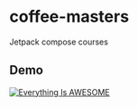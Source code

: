 # coffee-masters
Jetpack compose courses

## Demo

[![Everything Is AWESOME](https://videoapi-muybridge.vimeocdn.com/animated-thumbnails/image/d6e8978d-40ae-46b4-8bb9-a661c7d811eb.gif?ClientID=vimeo-core-prod&Date=1671991894&Signature=6cb6c98a34b6c36bc613d9fa44e4c1576d744362)](https://videoapi-muybridge.vimeocdn.com/animated-thumbnails/image/d6e8978d-40ae-46b4-8bb9-a661c7d811eb.gif?ClientID=vimeo-core-prod&Date=1671991946&Signature=fb08f530ab4a7db24b49ed26a6d76f40fde353ba "demo")
